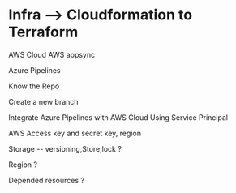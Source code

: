 # Infra --> Cloudformation to Terraform 

AWS Cloud  AWS appsync

Azure Pipelines

Know the Repo

Create a new branch

Integrate Azure Pipelines with AWS Cloud Using Service Principal

AWS Access key and secret key, region
 


Storage -- versioning,Store,lock ?

Region ?

Depended resources ?

